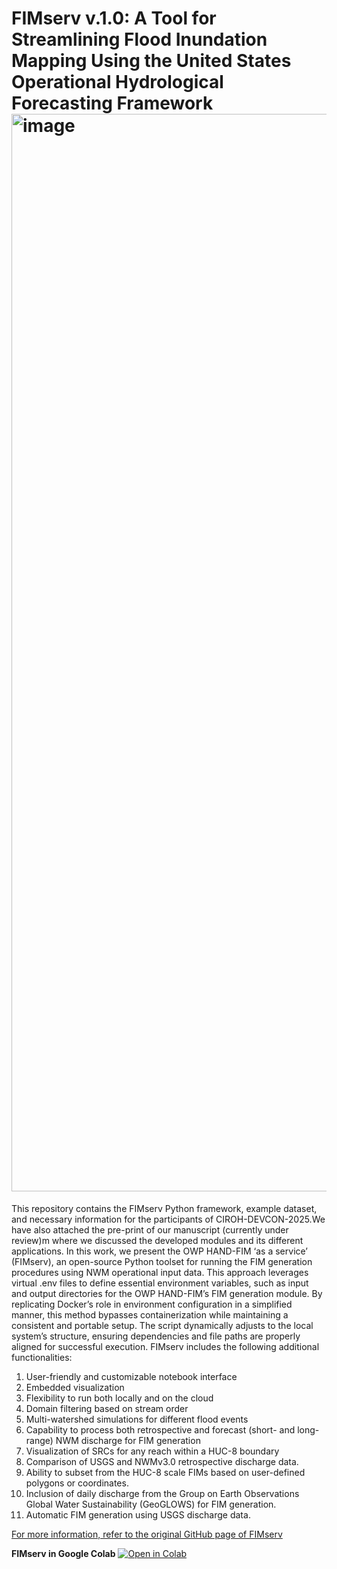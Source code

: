 # FIMserv v.1.0: A Tool for Streamlining Flood Inundation Mapping Using the United States Operational Hydrological Forecasting Framework<img width="1724" alt="image" src="https://github.com/user-attachments/assets/d78e2cda-f660-47f2-ad31-bf73e836f4c1" />

This repository contains the FIMserv Python framework, example dataset, and necessary information for the participants of CIROH-DEVCON-2025.We have also attached the pre-print of our manuscript (currently under review)m where we discussed the developed modules and its different applications.
In this work, we present the OWP HAND-FIM ‘as a service’ (FIMserv), an open-source Python toolset for running the FIM generation procedures using NWM operational input data. This approach leverages virtual .env files to define essential environment variables, such as input and output directories for the OWP HAND-FIM’s FIM generation module. By replicating Docker’s role in environment configuration in a simplified manner, this method bypasses containerization while maintaining a consistent and portable setup. The script dynamically adjusts to the local system’s structure, ensuring dependencies and file paths are properly aligned for successful execution. FIMserv includes the following additional functionalities:
1.	User-friendly and customizable notebook interface
2.	Embedded visualization
3.	Flexibility to run both locally and on the cloud
4.	Domain filtering based on stream order
5.	Multi-watershed simulations for different flood events
6.	Capability to process both retrospective and forecast (short- and long-range) NWM discharge for FIM generation
7.	Visualization of SRCs for any reach within a HUC-8 boundary
8.	Comparison of USGS and NWMv3.0 retrospective discharge data.
9.	Ability to subset from the HUC-8 scale FIMs based on user-defined polygons or coordinates. 
10.	Inclusion of daily discharge from the Group on Earth Observations Global Water Sustainability (GeoGLOWS) for FIM generation.
11.	 Automatic FIM generation using USGS discharge data.

[For more information, refer to the original GitHub page of FIMserv](https://github.com/sdmlua/FIMserv)



**FIMserv in Google Colab** [![Open in Colab](https://colab.research.google.com/assets/colab-badge.svg)](https://colab.research.google.com/drive/1pXWiFKi_vWEq1jxfmFuXVYfDMmfXu0r2)



